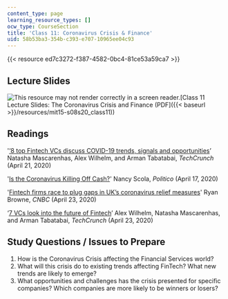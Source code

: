 ```yaml
---
content_type: page
learning_resource_types: []
ocw_type: CourseSection
title: 'Class 11: Coronavirus Crisis & Finance'
uid: 58b53ba3-354b-c393-e707-10965ee04c93
---
```


{{< resource ed7c3272-f387-4582-0bc4-81ce53a59ca7 >}}

Lecture Slides
--------------

![This resource may not render correctly in a screen reader.](/images/inacessible.gif)[Class 11 Lecture Slides: The Coronavirus Crisis and Finance (PDF]({{< baseurl >}}/resources/mit15-s08s20_class11))

Readings
--------

'[‘8 top Fintech VCs discuss COVID-19 trends, signals and opportunities](https://techcrunch.com/2020/04/21/8-top-fintech-vcs-discuss-covid-19-trends-signals-and-opportunities/)’ Natasha Mascarenhas, Alex Wilhelm, and Arman Tabatabai, _TechCrunch_ (April 21, 2020)

'[Is the Coronavirus Killing Off Cash?](https://www.politico.com/news/magazine/2020/04/17/coronavirus-cash-economy-cashless-paper-money-business-190405?cid=apn)' Nancy Scola, _Politico_ (April 17, 2020)

'[Fintech firms race to plug gaps in UK’s coronavirus relief measures](https://www.cnbc.com/2020/04/23/coronavirus-fintech-firms-race-to-plug-gaps-in-uk-sme-relief-measures.html)' Ryan Browne, _CNBC_ (April 23, 2020)

‘[7 VCs look into the future of Fintech](https://techcrunch.com/2020/04/23/7-vcs-discuss-the-future-of-fintech/)’ Alex Wilhelm, Natasha Mascarenhas, and Arman Tabatabai, _TechCrunch_ (April 23, 2020)

Study Questions / Issues to Prepare
-----------------------------------

1.  How is the Coronavirus Crisis affecting the Financial Services world?
2.  What will this crisis do to existing trends affecting FinTech? What new trends are likely to emerge?
3.  What opportunities and challenges has the crisis presented for specific companies? Which companies are more likely to be winners or losers?